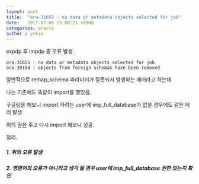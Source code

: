 ```yaml
---
layout: post
title:  "ora-31655 : no data or metadata objects selected for job"
date:   2017-07-06 15:00:21 +0900
categories: oracle
author : yckim
---
```


expdp 후 impdp 중 오류 발생

```
ora-31655 : no data or metadata objects selected for job
ora-39154 : objects from foreign schemas have been removed
```

일반적으로 remap_schema 파라미터가 잘못되서 발생하는 에러라고 하는데

나는 기존에도 똑같이 import를 했었음.

구글링을 해보니 import 하려는 user에 imp_full_database가 없을 경우에도 같은 에러 발생

위의 권한 주고 다시 import 해보니 성공.

정리.

##### 1. 위의 오류 발생
##### 2. 명령어의 오류가 아니라고 생각 될 경우 user에 imp_full_database 권한 있는지 확인
